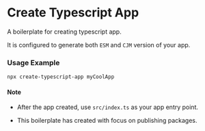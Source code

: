 # Create Typescript App

A boilerplate for creating typescript app.

It is configured to generate both `ESM` and `CJM` version of your app.

### Usage Example

```shell
npx create-typescript-app myCoolApp
```


#### Note

- After the app created, use `src/index.ts` as your app entry point.

- This boilerplate has created with focus on publishing packages.
